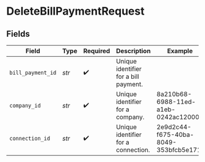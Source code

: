 # DeleteBillPaymentRequest


## Fields

| Field                                 | Type                                  | Required                              | Description                           | Example                               |
| ------------------------------------- | ------------------------------------- | ------------------------------------- | ------------------------------------- | ------------------------------------- |
| `bill_payment_id`                     | *str*                                 | :heavy_check_mark:                    | Unique identifier for a bill payment. |                                       |
| `company_id`                          | *str*                                 | :heavy_check_mark:                    | Unique identifier for a company.      | 8a210b68-6988-11ed-a1eb-0242ac120002  |
| `connection_id`                       | *str*                                 | :heavy_check_mark:                    | Unique identifier for a connection.   | 2e9d2c44-f675-40ba-8049-353bfcb5e171  |